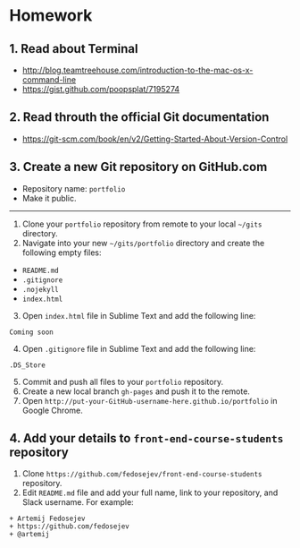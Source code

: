 # Homework

## 1. Read about Terminal

+ http://blog.teamtreehouse.com/introduction-to-the-mac-os-x-command-line
+ https://gist.github.com/poopsplat/7195274

## 2. Read throuth the official Git documentation

+ https://git-scm.com/book/en/v2/Getting-Started-About-Version-Control

## 3. Create a new Git repository on GitHub.com

+ Repository name: `portfolio`
+ Make it public.

---

1. Clone your `portfolio` repository from remote to your local `~/gits` directory.
2. Navigate into your new `~/gits/portfolio` directory and create the following empty files:
  + `README.md`
  + `.gitignore`
  + `.nojekyll`
  + `index.html`

3. Open `index.html` file in Sublime Text and add the following line:

  `Coming soon`

4. Open `.gitignore` file in Sublime Text and add the following line:

  `.DS_Store`

5. Commit and push all files to your `portfolio` repository.
6. Create a new local branch `gh-pages` and push it to the remote.
7. Open `http://put-your-GitHub-username-here.github.io/portfolio` in Google Chrome.

## 4. Add your details to `front-end-course-students` repository

1. Clone `https://github.com/fedosejev/front-end-course-students` repository.
2. Edit `README.md` file and add your full name, link to your repository, and Slack username. For example:

  ```
  + Artemij Fedosejev
  + https://github.com/fedosejev
  + @artemij
  ```


